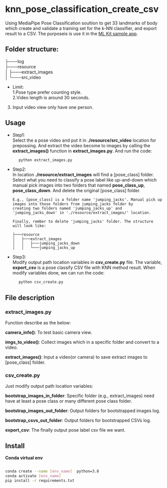 # knn_pose_classification_create_csv
Using MediaPipe Pose Classification soultion to get 33 landmarks of body which create and validate a training set for the k-NN classifier, and export result to a CSV. The purposeis is use it in the [ML Kit sample app](https://developers.google.com/ml-kit/vision/pose-detection/classifying-poses#4_integrate_with_the_ml_kit_quickstart_app). 


## Folder structure:     
├───log     
├───resource     
│  ├───extract_images      
│  └───src_video     

*   Limit:   
  1.Pose type prefer counting style.   
  2.Video length is around 30 seconds.   
  3. Input video view only have one person.   

## Usage   
*   Step1:   
  Select the a pose video and put it in **./resource/src_video** location for prepossing. And extract the video become to images by calling the **extract_images()** function in **extract_images.py**. And run the code:      
  ```bash
		python extract_images.py   
```
*   Step2:   
  In location **./resource/extract_images** will find a [pose_class] folder. Select what you need to classify a pose label like up-and-down which manual pick images into two folders that named **pose_class_up**, **pose_class_down**. And delete the original [pose_class] folder.   
        
		E.g., [pose_class] is a folder name 'jumping_jacks'. Manual pick up images into those folders from jumping_jacks folder by   
		creating two folders named 'jumping_jacks_up' and 'jumping_jacks_down' in './resource/extract_images/' location.   
		
		Finally, rember to delete 'jumping_jacks' folder. The structure will look like:   
		
		├───resource   
		│   ├───extract_images   
		│   │   ├───jumping_jacks_down   
		│   │   └───jumping_jacks_up     

*   Step3:   
  Modify output path location variables in **csv_create.py** file. The variable, **export_csv** is a pose classify CSV file with KNN method result. When modify variables done, we can run the code:   
  ```bash
		python csv_create.py  
```   

## File description    

### extract_images.py   
Function describe as the below:   

**camera_info()**: To test basic camera view.

**imgs_to_video()**: Collect images which in a specific folder and convert to a video. 

**extract_images()**: Input a video(or camera) to save extract images to [pose_class] folder.

### csv_create.py   
Just modify output path location variables:   

**bootstrap_images_in_folder**: Specific folder (e.g., extract_images) need have at least a pose class or many different pose class folder.

**bootstrap_images_out_folder**: Output folders for bootstrapped images log.

**bootstrap_csvs_out_folder**: Output folders for bootstrapped CSVs log.

**export_csv**: The finally output pose label csv file we want.
		
## Install  

**Conda virtual env**  
```bash

conda create --name [env_name]  python=3.8
conda activate [env_name]
pip install -r requirements.txt
```   
